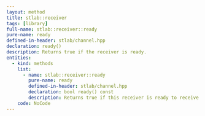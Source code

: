 ```yaml
---
layout: method
title: stlab::receiver
tags: [library]
full-name: stlab::receiver::ready
pure-name: ready
defined-in-header: stlab/channel.hpp 
declaration: ready()
description: Returns true if the receiver is ready.
entities:
  - kind: methods
    list:
      - name: stlab::receiver::ready
        pure-name: ready
        defined-in-header: stlab/channel.hpp 
        declaration: bool ready() const
        description: Returns true if this receiver is ready to receive values.
    code: NoCode
---
```

